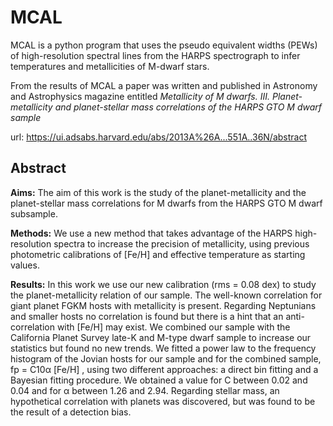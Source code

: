 # MCAL
MCAL is a python program that uses the pseudo equivalent widths (PEWs) of high-resolution spectral lines from the HARPS spectrograph to infer temperatures and metallicities of M-dwarf stars.

From the results of MCAL a paper was written and published in Astronomy and Astrophysics magazine entitled *Metallicity of M dwarfs. III. Planet-metallicity and planet-stellar mass correlations of the HARPS GTO M dwarf sample*

url: https://ui.adsabs.harvard.edu/abs/2013A%26A...551A..36N/abstract

## Abstract

**Aims:** The aim of this work is the study of the planet-metallicity and the planet-stellar mass correlations for M dwarfs from the HARPS GTO M dwarf subsample.

**Methods:** We use a new method that takes advantage of the HARPS high-resolution spectra to increase the precision of metallicity, using previous photometric calibrations of [Fe/H] and effective temperature as starting values.

**Results:** In this work we use our new calibration (rms = 0.08 dex) to study the planet-metallicity relation of our sample. The well-known correlation for giant planet FGKM hosts with metallicity is present. Regarding Neptunians and smaller hosts no correlation is found but there is a hint that an anti-correlation with [Fe/H] may exist. We combined our sample with the California Planet Survey late-K and M-type dwarf sample to increase our statistics but found no new trends. We fitted a power law to the frequency histogram of the Jovian hosts for our sample and for the combined sample, fp = C10α [Fe/H] , using two different approaches: a direct bin fitting and a Bayesian fitting procedure. We obtained a value for C between 0.02 and 0.04 and for α between 1.26 and 2.94. Regarding stellar mass, an hypothetical correlation with planets was discovered, but was found to be the result of a detection bias.

